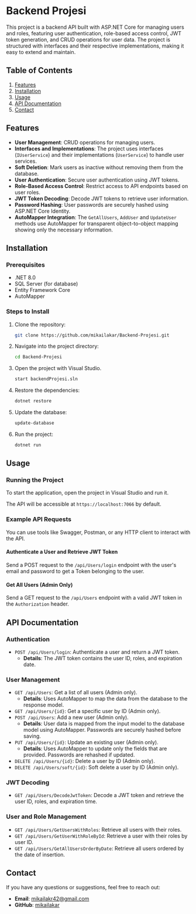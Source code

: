 # Backend Projesi

This project is a backend API built with ASP.NET Core for managing users and roles, featuring user authentication, role-based access control, JWT token generation, and CRUD operations for user data. The project is structured with interfaces and their respective implementations, making it easy to extend and maintain.

## Table of Contents

1. [Features](#features)
2. [Installation](#installation)
3. [Usage](#usage)
4. [API Documentation](#api-documentation)
5. [Contact](#contact)

## Features

- **User Management**: CRUD operations for managing users.
- **Interfaces and Implementations**: The project uses interfaces (`IUserService`) and their implementations (`UserService`) to handle user services.
- **Soft Deletion**: Mark users as inactive without removing them from the database.
- **User Authentication**: Secure user authentication using JWT tokens.
- **Role-Based Access Control**: Restrict access to API endpoints based on user roles.
- **JWT Token Decoding**: Decode JWT tokens to retrieve user information.
- **Password Hashing**: User passwords are securely hashed using ASP.NET Core Identity.
- **AutoMapper Integration**: The `GetAllUsers`, `AddUser` and `UpdateUser` methods use AutoMapper for transparent object-to-object mapping showing only the necessary information.

## Installation

### Prerequisites

- .NET 8.0
- SQL Server (for database)
- Entity Framework Core
- AutoMapper

### Steps to Install

1. Clone the repository:
    ```bash
    git clone https://github.com/mikailakar/Backend-Projesi.git
    ```
2. Navigate into the project directory:
    ```bash
    cd Backend-Projesi
    ```
3. Open the project with Visual Studio.
    ```bash
    start backendProjesi.sln
    ```
4. Restore the dependencies:
    ```bash
    dotnet restore
    ```
5. Update the database:
    ```bash
    update-database
    ```
6. Run the project:
    ```bash
    dotnet run
    ```

## Usage

### Running the Project

To start the application, open the project in Visual Studio and run it.

The API will be accessible at `https://localhost:7066` by default.

### Example API Requests

You can use tools like Swagger, Postman, or any HTTP client to interact with the API.

#### Authenticate a User and Retrieve JWT Token

Send a POST request to the `/api/Users/login` endpoint with the user's email and password to get a Token belonging to the user.

#### Get All Users (Admin Only)

Send a GET request to the `/api/Users` endpoint with a valid JWT token in the `Authorization` header.

## API Documentation

### Authentication

- `POST /api/Users/login`: Authenticate a user and return a JWT token.
  - **Details**: The JWT token contains the user ID, roles, and expiration date.

### User Management

- `GET /api/Users`: Get a list of all users (Admin only).
  - **Details**: Uses AutoMapper to map the data from the database to the response model.
- `GET /api/Users/{id}`: Get a specific user by ID (Admin only).
- `POST /api/Users`: Add a new user (Admin only).
  - **Details**: User data is mapped from the input model to the database model using AutoMapper. Passwords are securely hashed before saving.
- `PUT /api/Users/{id}`: Update an existing user (Admin only).
  - **Details**: Uses AutoMapper to update only the fields that are provided. Passwords are rehashed if updated.
- `DELETE /api/Users/{id}`: Delete a user by ID (Admin only).
- `DELETE /api/Users/soft/{id}`: Soft delete a user by ID (Admin only).

### JWT Decoding

- `GET /api/Users/DecodeJwtToken`: Decode a JWT token and retrieve the user ID, roles, and expiration time.

### User and Role Management

- `GET /api/Users/GetUsersWithRoles`: Retrieve all users with their roles.
- `GET /api/Users/GetUserWithRoleById`: Retrieve a user with their roles by user ID.
- `GET /api/Users/GetAllUsersOrderByDate`: Retrieve all users ordered by the date of insertion.

## Contact

If you have any questions or suggestions, feel free to reach out:

- **Email**: mikailakr42@gmail.com
- **GitHub**: [mikailakar](https://github.com/mikailakar)
